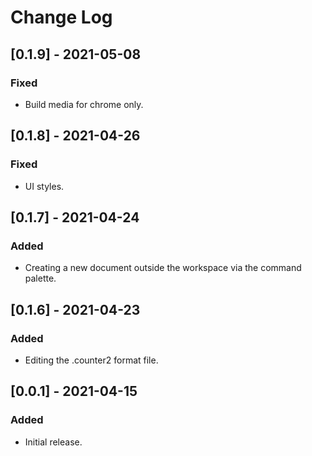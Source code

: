 # Change Log

## [0.1.9] - 2021-05-08
### Fixed
 - Build media for chrome only.

## [0.1.8] - 2021-04-26
### Fixed
 - UI styles.

## [0.1.7] - 2021-04-24
### Added
 - Creating a new document outside the workspace via the command palette.

## [0.1.6] - 2021-04-23
### Added
- Editing the .counter2 format file.

## [0.0.1] - 2021-04-15
### Added
- Initial release.
